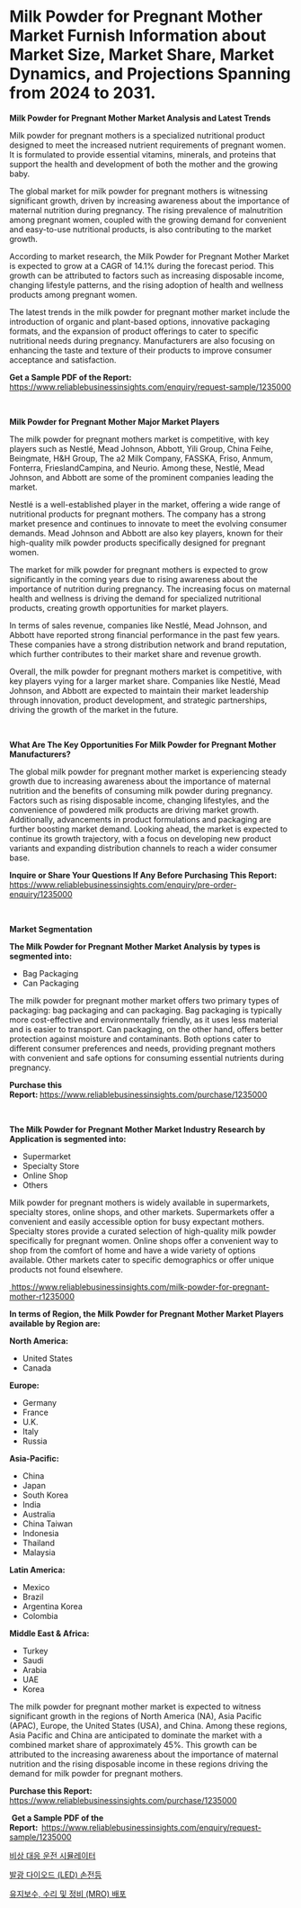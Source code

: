 <p><h1>Milk Powder for Pregnant Mother Market Furnish Information about Market Size, Market Share, Market Dynamics, and Projections Spanning from 2024 to 2031.</h1></p><p><strong>Milk Powder for Pregnant Mother Market Analysis and Latest Trends</strong></p>
<p><p>Milk powder for pregnant mothers is a specialized nutritional product designed to meet the increased nutrient requirements of pregnant women. It is formulated to provide essential vitamins, minerals, and proteins that support the health and development of both the mother and the growing baby.</p><p>The global market for milk powder for pregnant mothers is witnessing significant growth, driven by increasing awareness about the importance of maternal nutrition during pregnancy. The rising prevalence of malnutrition among pregnant women, coupled with the growing demand for convenient and easy-to-use nutritional products, is also contributing to the market growth.</p><p>According to market research, the Milk Powder for Pregnant Mother Market is expected to grow at a CAGR of 14.1% during the forecast period. This growth can be attributed to factors such as increasing disposable income, changing lifestyle patterns, and the rising adoption of health and wellness products among pregnant women.</p><p>The latest trends in the milk powder for pregnant mother market include the introduction of organic and plant-based options, innovative packaging formats, and the expansion of product offerings to cater to specific nutritional needs during pregnancy. Manufacturers are also focusing on enhancing the taste and texture of their products to improve consumer acceptance and satisfaction.</p></p>
<p><strong>Get a Sample PDF of the Report:&nbsp;</strong> <a href="https://www.reliablebusinessinsights.com/enquiry/request-sample/1235000">https://www.reliablebusinessinsights.com/enquiry/request-sample/1235000</a></p>
<p>&nbsp;</p>
<p><strong>Milk Powder for Pregnant Mother Major Market Players</strong></p>
<p><p>The milk powder for pregnant mothers market is competitive, with key players such as Nestlé, Mead Johnson, Abbott, Yili Group, China Feihe, Beingmate, H&H Group, The a2 Milk Company, FASSKA, Friso, Anmum, Fonterra, FrieslandCampina, and Neurio. Among these, Nestlé, Mead Johnson, and Abbott are some of the prominent companies leading the market.</p><p>Nestlé is a well-established player in the market, offering a wide range of nutritional products for pregnant mothers. The company has a strong market presence and continues to innovate to meet the evolving consumer demands. Mead Johnson and Abbott are also key players, known for their high-quality milk powder products specifically designed for pregnant women.</p><p>The market for milk powder for pregnant mothers is expected to grow significantly in the coming years due to rising awareness about the importance of nutrition during pregnancy. The increasing focus on maternal health and wellness is driving the demand for specialized nutritional products, creating growth opportunities for market players.</p><p>In terms of sales revenue, companies like Nestlé, Mead Johnson, and Abbott have reported strong financial performance in the past few years. These companies have a strong distribution network and brand reputation, which further contributes to their market share and revenue growth.</p><p>Overall, the milk powder for pregnant mothers market is competitive, with key players vying for a larger market share. Companies like Nestlé, Mead Johnson, and Abbott are expected to maintain their market leadership through innovation, product development, and strategic partnerships, driving the growth of the market in the future.</p></p>
<p>&nbsp;</p>
<p><strong>What Are The Key Opportunities For Milk Powder for Pregnant Mother Manufacturers?</strong></p>
<p><p>The global milk powder for pregnant mother market is experiencing steady growth due to increasing awareness about the importance of maternal nutrition and the benefits of consuming milk powder during pregnancy. Factors such as rising disposable income, changing lifestyles, and the convenience of powdered milk products are driving market growth. Additionally, advancements in product formulations and packaging are further boosting market demand. Looking ahead, the market is expected to continue its growth trajectory, with a focus on developing new product variants and expanding distribution channels to reach a wider consumer base.</p></p>
<p><strong>Inquire or Share Your Questions If Any Before Purchasing This Report:</strong> <a href="https://www.reliablebusinessinsights.com/enquiry/pre-order-enquiry/1235000">https://www.reliablebusinessinsights.com/enquiry/pre-order-enquiry/1235000</a></p>
<p>&nbsp;</p>
<p><strong>Market Segmentation</strong></p>
<p><strong>The Milk Powder for Pregnant Mother Market Analysis by types is segmented into:</strong></p>
<p><ul><li>Bag Packaging</li><li>Can Packaging</li></ul></p>
<p><p>The milk powder for pregnant mother market offers two primary types of packaging: bag packaging and can packaging. Bag packaging is typically more cost-effective and environmentally friendly, as it uses less material and is easier to transport. Can packaging, on the other hand, offers better protection against moisture and contaminants. Both options cater to different consumer preferences and needs, providing pregnant mothers with convenient and safe options for consuming essential nutrients during pregnancy.</p></p>
<p><strong>Purchase this Report:&nbsp;</strong><a href="https://www.reliablebusinessinsights.com/purchase/1235000">https://www.reliablebusinessinsights.com/purchase/1235000</a></p>
<p>&nbsp;</p>
<p><strong>The Milk Powder for Pregnant Mother Market Industry Research by Application is segmented into:</strong></p>
<p><ul><li>Supermarket</li><li>Specialty Store</li><li>Online Shop</li><li>Others</li></ul></p>
<p><p>Milk powder for pregnant mothers is widely available in supermarkets, specialty stores, online shops, and other markets. Supermarkets offer a convenient and easily accessible option for busy expectant mothers. Specialty stores provide a curated selection of high-quality milk powder specifically for pregnant women. Online shops offer a convenient way to shop from the comfort of home and have a wide variety of options available. Other markets cater to specific demographics or offer unique products not found elsewhere.</p></p>
<p><a href="https://www.reliablebusinessinsights.com/milk-powder-for-pregnant-mother-r1235000">&nbsp;https://www.reliablebusinessinsights.com/milk-powder-for-pregnant-mother-r1235000</a></p>
<p><strong>In terms of Region, the Milk Powder for Pregnant Mother Market Players available by Region are:</strong></p>
<p>
    <p> <strong> North America: </strong>
        <ul>
            <li>United States</li>
            <li>Canada</li>
        </ul>
        </p> 
    <p> <strong> Europe: </strong>
        <ul>
            <li>Germany</li>
            <li>France</li>
            <li>U.K.</li>
            <li>Italy</li>
            <li>Russia</li>
        </ul>
        </p> 
    <p> <strong> Asia-Pacific: </strong>
        <ul>
            <li>China</li>
            <li>Japan</li>
            <li>South Korea</li>
            <li>India</li>
            <li>Australia</li>
            <li>China Taiwan</li>
            <li>Indonesia</li>
            <li>Thailand</li>
            <li>Malaysia</li>
        </ul>
        </p> 
    <p> <strong> Latin America: </strong>
        <ul>
            <li>Mexico</li>
            <li>Brazil</li>
            <li>Argentina Korea</li>
            <li>Colombia</li>
        </ul>
        </p> 
    <p> <strong> Middle East & Africa: </strong>
        <ul>
            <li>Turkey</li>
            <li>Saudi</li>
            <li>Arabia</li>
            <li>UAE</li>
            <li>Korea</li>
        </ul>
    </p>
    </p>
<p><p>The milk powder for pregnant mother market is expected to witness significant growth in the regions of North America (NA), Asia Pacific (APAC), Europe, the United States (USA), and China. Among these regions, Asia Pacific and China are anticipated to dominate the market with a combined market share of approximately 45%. This growth can be attributed to the increasing awareness about the importance of maternal nutrition and the rising disposable income in these regions driving the demand for milk powder for pregnant mothers.</p></p>
<p><strong>Purchase this Report: </strong><a href="https://www.reliablebusinessinsights.com/purchase/1235000">https://www.reliablebusinessinsights.com/purchase/1235000</a></p>
<p>&nbsp;<strong>Get a Sample PDF of the Report:&nbsp;&nbsp;</strong><a href="https://www.reliablebusinessinsights.com/enquiry/request-sample/1235000">https://www.reliablebusinessinsights.com/enquiry/request-sample/1235000</a></p>
<p><strong></strong></p>
<p><p><a href="https://github.com/Maeennan456456/Market-Research-Report-List-2/blob/main/4607828159933.md">비상 대응 운전 시뮬레이터</a></p><p><a href="https://medium.com/@josefarice/%EB%B0%9C%EA%B4%91-%EB%8B%A4%EC%9D%B4%EC%98%A4%EB%93%9C-led-%EC%86%90%EC%A0%84%EB%93%B1-%EC%8B%9C%EC%9E%A5-2024%EB%85%84%EB%B6%80%ED%84%B0-2031%EB%85%84%EA%B9%8C%EC%A7%80%EC%9D%98-%EC%82%B0%EC%97%85-%EB%8F%99%ED%96%A5-%EB%B0%8F-%EC%98%88%EC%B8%A1-d865ce5feabe">발광 다이오드 (LED) 손전등</a></p><p><a href="https://medium.com/@simeonbode1/%EB%B3%B4%EC%A0%84-%EC%88%98%EB%A6%AC-%EB%B0%8F-%EA%B0%9C%EC%A1%B0-mro-%EC%9C%A0%ED%86%B5-%EC%8B%9C%EC%9E%A5-%EC%A0%84%EB%A7%9D-%EC%99%84%EC%A0%84%ED%95%9C-%EC%82%B0%EC%97%85-%EB%B6%84%EC%84%9D-2024%EB%85%84%EB%B6%80%ED%84%B0-2031%EB%85%84%EA%B9%8C%EC%A7%80-30aef523f1b3">유지보수, 수리 및 정비 (MRO) 배포</a></p></p>